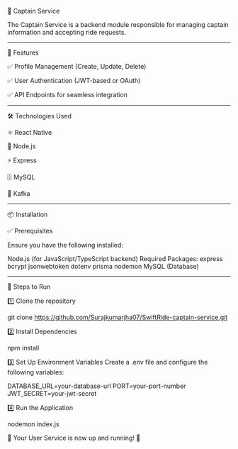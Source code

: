 👤 Captain Service

The Captain Service is a backend module responsible for managing captain information and accepting ride requests.

-----------------------------------------------------------------------------------------------------------------------------------------------

🚀 Features

✅ Profile Management (Create, Update, Delete)

✅ User Authentication (JWT-based or OAuth)

✅ API Endpoints for seamless integration

-----------------------------------------------------------------------------------------------------------------------------------------------

🛠 Technologies Used

⚛️ React Native

🚀 Node.js

⚡ Express

🗄 MySQL

🔄 Kafka

-----------------------------------------------------------------------------------------------------------------------------------------------

📦 Installation

✅ Prerequisites

Ensure you have the following installed:

Node.js (for JavaScript/TypeScript backend)
Required Packages:
express
bcrypt
jsonwebtoken
dotenv
prisma
nodemon
MySQL (Database)

-----------------------------------------------------------------------------------------------------------------------------------------------

📌 Steps to Run

1️⃣ Clone the repository

git clone https://github.com/Surajkumarjha07/SwiftRide-captain-service.git

2️⃣ Install Dependencies

npm install

3️⃣ Set Up Environment Variables
Create a .env file and configure the following variables:

DATABASE_URL=your-database-url
PORT=your-port-number
JWT_SECRET=your-jwt-secret

4️⃣ Run the Application

nodemon index.js

🚀 Your User Service is now up and running! 🎉

